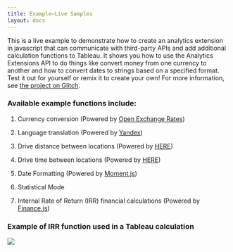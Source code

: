 ```yaml
---
title: Example—Live Samples
layout: docs
---
```


This is a live example to demonstrate how to create an analytics extension in javascript that can communicate with third-party APIs and add additional calculation functions to Tableau. It shows you how to use the Analytics Extensions API to do things like convert money from one currency to another and how to convert dates to strings based on a specified format. Test it out for yourself or remix it to create your own! For more information, see [the project on Glitch](https://glitch.com/edit/#!/tableau-analytics-api-samples?path=README.md:1:0).

### Available example functions include:
1) Currency conversion (Powered by [Open Exchange Rates](https://openexchangerates.org/))

2) Language translation (Powered by [Yandex](https://translate.yandex.com/))

3) Drive distance between locations (Powered by [HERE](https://www.here.com/))

4) Drive time between locations (Powered by [HERE](https://www.here.com/))

5) Date Formatting (Powered by [Moment.js](https://momentjs.com/))

6) Statistical Mode

7) Internal Rate of Return (IRR) financial calculations (Powered by [Finance.js](http://financejs.org/))

### Example of IRR function used in a Tableau calculation

[<img src="https://cdnl.tblsft.com/sites/default/files/blog/analytics-extensions-api_recurring-revenue_0.png">](https://tableau.com/)
